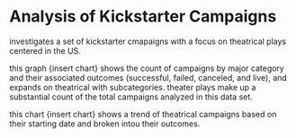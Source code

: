 # Analysis of Kickstarter Campaigns
investigates a set of kickstarter cmapaigns with a focus on theatrical plays centered in the US.

this graph {insert chart} shows the count of campaigns by major category and their associated outcomes (successful, failed, canceled, and live), and expands on theatrical with subcategories. theater plays make up a substantial count of the total campaigns analyzed in this data set. 

this chart {insert chart} shows a trend of theatrical campaigns based on their starting date and broken intou their outcomes. 
